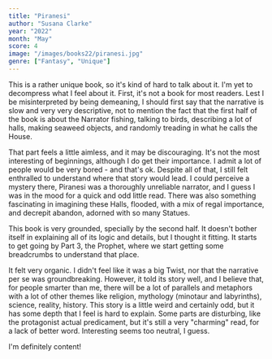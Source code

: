 ```yaml
---
title: "Piranesi"
author: "Susana Clarke"
year: "2022"
month: "May"
score: 4
image: "/images/books22/piranesi.jpg"
genre: ["Fantasy", "Unique"]
---
```


This is a rather unique book, so it's kind of hard to talk about it. I'm yet to decompress what I feel about it. First, it's not a book for most readers. Lest I be misinterpreted by being demeaning, I should first say that the narrative is slow and very very descriptive, not to mention the fact that the first half of the book is about the Narrator fishing, talking to birds, describing a lot of halls, making seaweed objects, and randomly treading in what he calls the House.

That part feels a little aimless, and it may be discouraging. It's not the most interesting of beginnings, although I do get their importance. I admit a lot of people would be very bored - and that's ok. Despite all of that, I still felt enthralled to understand where that story would lead. I could perceive a mystery there, Piranesi was a thoroughly unreliable narrator, and I guess I was in the mood for a quick and odd little read. There was also something fascinating in imagining these Halls, flooded, with a mix of regal importance, and decrepit abandon, adorned with so many Statues.

This book is very grounded, specially by the second half. It doesn't bother itself in explaining all of its logic and details, but I thought it fitting. It starts to get going by Part 3, the Prophet, where we start getting some breadcrumbs to understand that place.

It felt very organic. I didn't feel like it was a big Twist, nor that the narrative per se was groundbreaking. However, it told its story well, and I believe that, for people smarter than me, there will be a lot of parallels and metaphors with a lot of other themes like religion, mythology (minotaur and labyrinths), science, reality, history. This story is a little weird and certainly odd, but it has some depth that I feel is hard to explain. Some parts are disturbing, like the protagonist actual predicament, but it's still a very "charming" read, for a lack of better word. Interesting seems too neutral, I guess.

I'm definitely content!
